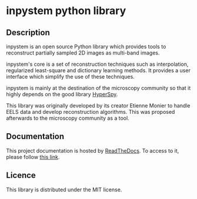 # inpystem python library

## Description

inpystem is an open source Python library which provides tools to reconstruct partially sampled 2D images as multi-band images.

inpystem's core is a set of reconstruction techniques such as interpolation, regularized least-square and dictionary learning methods. It provides a user interface which simplify the use of these techniques.

inpystem is mainly at the destination of the microscopy community so that it highly depends on the good library [HyperSpy](https://hyperspy.org/).

This library was originally developed by its creator Etienne Monier to handle EELS data and develop reconstruction algorithms. This was proposed afterwards to the microscopy community as a tool.

## Documentation

This project documentation is hosted by [ReadTheDocs](https://readthedocs.org/). To access to it, please follow [this link](https://inpystem.readthedocs.io/en/latest/index.html). 

## Licence

This library is distributed under the MIT license.
